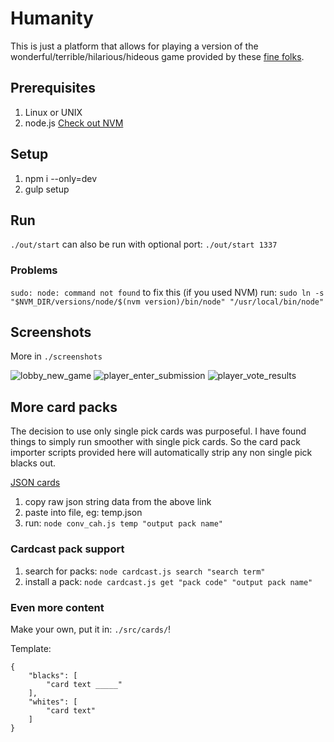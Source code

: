 # Humanity

This is just a platform that allows for playing a version of the wonderful/terrible/hilarious/hideous game provided by these [fine folks](https://cardsagainsthumanity.com/).

## Prerequisites

1. Linux or UNIX
2. node.js [Check out NVM](https://github.com/creationix/nvm)


## Setup

1. npm i --only=dev
2. gulp setup


## Run

```./out/start``` can also be run with optional port: ```./out/start 1337```

### Problems

```sudo: node: command not found``` to fix this (if you used NVM) run: ```sudo ln -s "$NVM_DIR/versions/node/$(nvm version)/bin/node" "/usr/local/bin/node"```


## Screenshots

More in ```./screenshots```

![lobby_new_game](./screenshots/lobby_new_game.png)
![player_enter_submission](./screenshots/player_enter_submission.png)
![player_vote_results](./screenshots/player_vote_results.png)


## More card packs

The decision to use only single pick cards was purposeful. I have found things to simply run smoother with single pick cards. So the card pack importer scripts provided here will automatically strip any non single pick blacks out.

[JSON cards](https://www.crhallberg.com/cah/)

1. copy raw json string data from the above link
2. paste into file, eg: temp.json
3. run: ```node conv_cah.js temp "output pack name"```

### Cardcast pack support

1. search for packs: ```node cardcast.js search "search term"```
1. install a pack: ```node cardcast.js get "pack code" "output pack name"```

### Even more content

Make your own, put it in: ```./src/cards/```!

Template:

```
{
	"blacks": [
		"card text _____"
	],
	"whites": [
		"card text"
	]
}
```